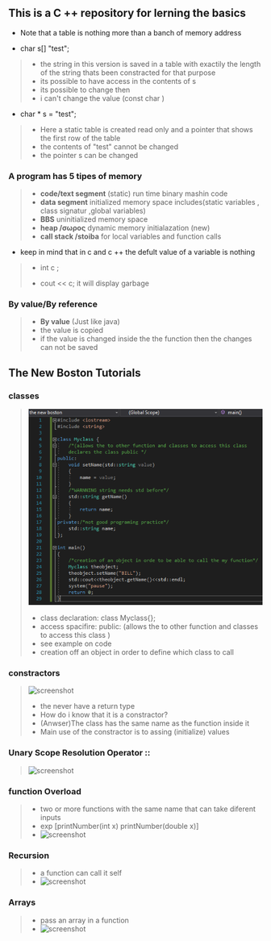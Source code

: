 ## This is a C ++ repository for lerning the basics 
 * Note that a table is nothing more than a banch of memory address 

 * char s[] "test";

 > - the string in this version is saved in a table with exactily the length of the string thats been constracted for that purpose
 > - its possible to have access in the contents of s 
 > - its possible to change then
 > - i can't change the value (const char ) 

 * char * s = "test";
 > - Here a static table is created read only and a pointer that shows the first row of the table 
 > - the contents of "test" cannot be changed 
 > - the pointer s can be changed 

 ### A program has 5 tipes of memory
> * **code/text segment** (static) run time binary mashin code  
> * **data segment** initialized memory space includes(static variables , class signatur ,global variables)
> * **BBS** uninitialized memory space
> * **heap /σωρος** dynamic memory initialazation (new)
> * **call stack /stoiba** for local variables and function calls 

* keep in mind that in c and c ++ the defult value of a variable is nothing 
> * int c ;
> - cout << c; 
> it will display garbage

### By value/By reference 

> * **By value** 
> (Just like java) 
> * the value is copied 
> * if the value is changed inside the the function then the changes can not be saved 

## The New Boston Tutorials

### classes
> ![screenshot](/Class.png)
> * class declaration:  class Myclass{};
> * access spacifire: public:  (allows the to other function and classes to access this class )
> * see example on code 
> * creation off an object in order to define which class to call

### constractors
>![screenshot](/constructor.png)
> * the never have a return type 
> * How do i  know that it is a constractor?
> * (Anwser)The class has the same name as the function inside it  
> * Main use of the constractor is to assing (initialize) values 

### Unary Scope Resolution Operator ::
> ![screenshot](/UnaryScopeResolutionOperator)

### function Overload
> * two or more  functions with the same name that can take diferent inputs 
> * exp [printNumber(int x) printNumber(double x)]
> * ![screenshot](/FunctionOverloading)

### Recursion 
> * a function can call it self
> * ![screenshot](/Recursion)

### Arrays
> *  pass an array in a function
> * ![screenshot](/Array)
